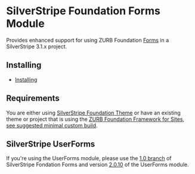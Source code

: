 # SilverStripe Foundation Forms Module

Provides enhanced support for using ZURB Foundation [Forms](http://foundation.zurb.com/docs/components/forms.html) in a SilverStripe 3.1.x project.

## Installing

- [Installing](docs/en/index.md)

## Requirements

You are either using [SilverStripe Foundation Theme](https://github.com/rywa/silverstripe-foundation-theme) or have an existing theme or project that is using the [ZURB Foundation Framework for Sites](http://foundation.zurb.com/), [see suggested minimal custom build](docs/en/_images/foundation-custom-build.png).

## SilverStripe UserForms

If you're using the UserForms module, please use the [1.0 branch](https://github.com/ryanwachtl/silverstripe-foundation-forms/tree/1.0) of SilverStripe Fondation Forms and version [2.0.10](https://github.com/silverstripe/silverstripe-userforms/tree/2.0.10) of the UserForms module.
